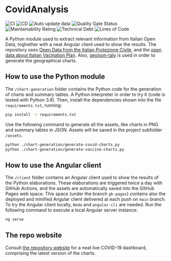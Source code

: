 # CovidAnalysis
![CI](https://github.com/maldins46/CovidAnalysis/workflows/CI/badge.svg)
![CD](https://github.com/maldins46/CovidAnalysis/workflows/CD/badge.svg)
![Auto update data](https://github.com/maldins46/CovidAnalysis/workflows/Auto%20update%20data/badge.svg)
![Quality Gate Status](https://sonarcloud.io/api/project_badges/measure?project=maldins46_CovidAnalysis&metric=alert_status)
![Maintainability Rating](https://sonarcloud.io/api/project_badges/measure?project=maldins46_CovidAnalysis&metric=sqale_rating)
![Technical Debt](https://sonarcloud.io/api/project_badges/measure?project=maldins46_CovidAnalysis&metric=sqale_index)
![Lines of Code](https://sonarcloud.io/api/project_badges/measure?project=maldins46_CovidAnalysis&metric=ncloc)

A Python module used to extract relevant information from Italian Open Data, toghether with a neat Angular client used to show the results. The repository uses [Open Data from the Italian Protezione Civile](https://github.com/pcm-dpc/COVID-19), and the [open data about Italian Vacination Plan](https://github.com/italia/covid19-opendata-vaccini). Also, [geojson-taly](https://github.com/openpolis/geojson-italy) is used in order to generate the geographical charts.

## How to use the Python module

The `/chart-generation` folder contains the Python code for the generation of charts and summary tables. A Python interpreter in order to try it (code is tested with Python 3.8). Then, install the dependencies shown into the file `requirements.txt`, running:

```bash
pip install -r requirements.txt
```

Use the following command to generate all the assets, like charts in PNG and summary tables in JSON. Assets will be saved in the project subfolder `/assets`.

```bash
python ./chart-generation/generate-covid-charts.py
python ./chart-generation/generate-vaccine-charts.py

```

## How to use the Angular client

The `/client` folder contains an Angular client used to show the results of the Python elaborations. These elaborations are triggered twice a day with GitHub Actions, and the assets are automatically saved into the GitHub Pages web space. This space (under the branch `gh-pages`) contains also the deployed and minified Angular client delivered at each push on `main` branch. To try the Angular client locally, `Node` and `angular-cli` are needed. Run the following command to execute a local Angular server instance:

```bash
ng serve
```

## The repo website

Consult [the repository website](https://maldins46.github.io/CovidAnalysis) for a neat live COVID-19 dashboard, comprising the latest version of the charts.
